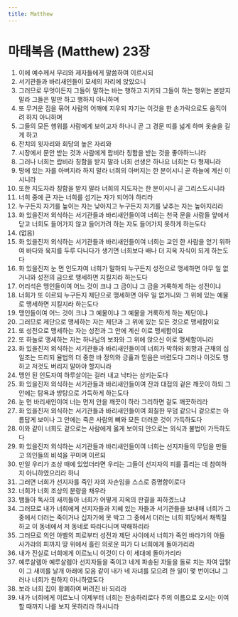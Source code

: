 ```yaml
---
title: Matthew
---
```


# 마태복음 (Matthew) 23장
1. 이에 예수께서 무리와 제자들에게 말씀하여 이르시되
1. 서기관들과 바리새인들이 모세의 자리에 앉았으니
1. 그러므로 무엇이든지 그들이 말하는 바는 행하고 지키되 그들이 하는 행위는 본받지 말라 그들은 말만 하고 행하지 아니하며
1. 또 무거운 짐을 묶어 사람의 어깨에 지우되 자기는 이것을 한 손가락으로도 움직이려 하지 아니하며
1. 그들의 모든 행위를 사람에게 보이고자 하나니 곧 그 경문 띠를 넓게 하며 옷술을 길게 하고
1. 잔치의 윗자리와 회당의 높은 자리와
1. 시장에서 문안 받는 것과 사람에게 랍비라 칭함을 받는 것을 좋아하느니라
1. 그러나 너희는 랍비라 칭함을 받지 말라 너희 선생은 하나요 너희는 다 형제니라
1. 땅에 있는 자를 아버지라 하지 말라 너희의 아버지는 한 분이시니 곧 하늘에 계신 이시니라
1. 또한 지도자라 칭함을 받지 말라 너희의 지도자는 한 분이시니 곧 그리스도시니라
1. 너희 중에 큰 자는 너희를 섬기는 자가 되어야 하리라
1. 누구든지 자기를 높이는 자는 낮아지고 누구든지 자기를 낮추는 자는 높아지리라
1. 화 있을진저 외식하는 서기관들과 바리새인들이여 너희는 천국 문을 사람들 앞에서 닫고 너희도 들어가지 않고 들어가려 하는 자도 들어가지 못하게 하는도다
1. (없음)
1. 화 있을진저 외식하는 서기관들과 바리새인들이여 너희는 교인 한 사람을 얻기 위하여 바다와 육지를 두루 다니다가 생기면 너희보다 배나 더 지옥 자식이 되게 하는도다
1. 화 있을진저 눈 먼 인도자여 너희가 말하되 누구든지 성전으로 맹세하면 아무 일 없거니와 성전의 금으로 맹세하면 지킬지라 하는도다
1. 어리석은 맹인들이여 어느 것이 크냐 그 금이냐 그 금을 거룩하게 하는 성전이냐
1. 너희가 또 이르되 누구든지 제단으로 맹세하면 아무 일 없거니와 그 위에 있는 예물로 맹세하면 지킬지라 하는도다
1. 맹인들이여 어느 것이 크냐 그 예물이냐 그 예물을 거룩하게 하는 제단이냐
1. 그러므로 제단으로 맹세하는 자는 제단과 그 위에 있는 모든 것으로 맹세함이요
1. 또 성전으로 맹세하는 자는 성전과 그 안에 계신 이로 맹세함이요
1. 또 하늘로 맹세하는 자는 하나님의 보좌와 그 위에 앉으신 이로 맹세함이니라
1. 화 있을진저 외식하는 서기관들과 바리새인들이여 너희가 박하와 회향과 근채의 십일조는 드리되 율법의 더 중한 바 정의와 긍휼과 믿음은 버렸도다 그러나 이것도 행하고 저것도 버리지 말아야 할지니라
1. 맹인 된 인도자여 하루살이는 걸러 내고 낙타는 삼키는도다
1. 화 있을진저 외식하는 서기관들과 바리새인들이여 잔과 대접의 겉은 깨끗이 하되 그 안에는 탐욕과 방탕으로 가득하게 하는도다
1. 눈 먼 바리새인이여 너는 먼저 안을 깨끗이 하라 그리하면 겉도 깨끗하리라
1. 화 있을진저 외식하는 서기관들과 바리새인들이여 회칠한 무덤 같으니 겉으로는 아름답게 보이나 그 안에는 죽은 사람의 뼈와 모든 더러운 것이 가득하도다
1. 이와 같이 너희도 겉으로는 사람에게 옳게 보이되 안으로는 외식과 불법이 가득하도다
1. 화 있을진저 외식하는 서기관들과 바리새인들이여 너희는 선지자들의 무덤을 만들고 의인들의 비석을 꾸미며 이르되
1. 만일 우리가 조상 때에 있었더라면 우리는 그들이 선지자의 피를 흘리는 데 참여하지 아니하였으리라 하니
1. 그러면 너희가 선지자를 죽인 자의 자손임을 스스로 증명함이로다
1. 너희가 너희 조상의 분량을 채우라
1. 뱀들아 독사의 새끼들아 너희가 어떻게 지옥의 판결을 피하겠느냐
1. 그러므로 내가 너희에게 선지자들과 지혜 있는 자들과 서기관들을 보내매 너희가 그 중에서 더러는 죽이거나 십자가에 못 박고 그 중에서 더러는 너희 회당에서 채찍질하고 이 동네에서 저 동네로 따라다니며 박해하리라
1. 그러므로 의인 아벨의 피로부터 성전과 제단 사이에서 너희가 죽인 바라갸의 아들 사가랴의 피까지 땅 위에서 흘린 의로운 피가 다 너희에게 돌아가리라
1. 내가 진실로 너희에게 이르노니 이것이 다 이 세대에 돌아가리라
1. 예루살렘아 예루살렘아 선지자들을 죽이고 네게 파송된 자들을 돌로 치는 자여 암탉이 그 새끼를 날개 아래에 모음 같이 내가 네 자녀를 모으려 한 일이 몇 번이더냐 그러나 너희가 원하지 아니하였도다
1. 보라 너희 집이 황폐하여 버려진 바 되리라
1. 내가 너희에게 이르노니 이제부터 너희는 찬송하리로다 주의 이름으로 오시는 이여 할 때까지 나를 보지 못하리라 하시니라